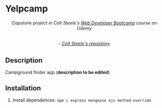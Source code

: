 # Yelpcamp
 ###### <div align="center">Capstone project in Colt Steele's [Web Developer Bootcamp](https://www.udemy.com/course/the-web-developer-bootcamp/) course on Udemy</div>
 ###### <div align="center">- [Colt Steele's repository](https://github.com/Colt/YelpCamp)
</div>


## Description

Campground finder app
(**description to be edited**)

## Installation

1. Install dependences: `npm i express mongoose ejs method-override`